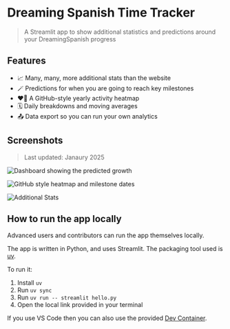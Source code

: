 # Dreaming Spanish Time Tracker

> A Streamlit app to show additional statistics and predictions around your DreamingSpanish progress

## Features

- 📈 Many, many, more additional stats than the website
- 🪄 Predictions for when you are going to reach key milestones
- ❤️‍🔥 A GitHub-style yearly activity heatmap
- 🗓️ Daily breakdowns and moving averages
- 📤 Data export so you can run your own analytics

## Screenshots

> Last updated: Janaury 2025

![Dashboard showing the predicted growth](https://github.com/user-attachments/assets/ad14439f-3063-4c1f-a4a1-6c115b6ccb81)

![GitHub style heatmap and milestone dates](https://github.com/user-attachments/assets/d5ad5a18-f90e-425c-bc5b-c1cc7a47d4d6)

![Additional Stats](https://github.com/user-attachments/assets/48db93e3-08ea-4920-b52a-4a32e6d4d3e4)

## How to run the app locally

Advanced users and contributors can run the app themselves locally.

The app is written in Python, and uses Streamlit. The packaging tool used is [uv](https://docs.astral.sh/uv/). 

To run it:

1. Install `uv`
2. Run `uv sync`
3. Run `uv run -- streamlit hello.py`
4. Open the local link provided in your terminal

If you use VS Code then you can also use the provided [Dev Container](https://containers.dev/).
